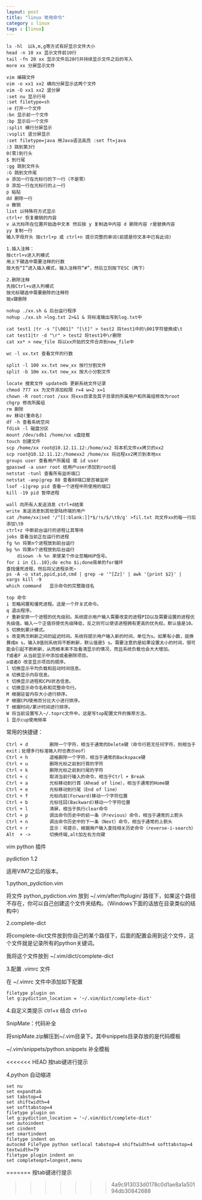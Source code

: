 ```yaml
---
layout: post
title: "linux 常用命令"
category : linux
tags : [linux]
---
```


	ls -hl  以k,m,g等方式有好显示文件大小
	head -n 10 xx 显示文件前10行
	tail -fn 20 xx 显示文件后20行并持续显示文件之后的写入
	more xx 分屏显示文件
	
	vim 编辑文件
	vim -o xx1 xx2 横向分屏显示这两个文件
	vim -O xx1 xx2 竖分屏
    :set nu 显示行号
    :set filetype=sh
	:e 打开一个文件
	:bn 显示前一个文件
	:bp 显示后一个文件
	:split 横行分屏显示
	:vsplit 竖分屏显示
	:set filetype=java 用Java语法高亮 :set ft=java
	:3 跳到第3行
	0(零)到行头
	$ 到行尾
	:gg 跳到文件头
	:G 跳到文件尾
	o 添加一行在光标行的下一行（不是零）
	O 添加一行在光标行的上一行
	p 粘贴
	dd 删除一行
	u 撤销
	list 以特殊符方式显示
    ctrl+r 恢复撤销的内容
	v 从光标所在位置开始选中文本 然后按 y 复制选中内容 d 删除内容 r是替换内容
	yy 复制一行
	输入字母开头 按ctrl+p 或 ctrl+n 提示完整的单词(前提是你文本中已有此词)

	1.插入注释：
	按ctrl+v进入列模式
	用上下键选中需要注释的行数
	按大些“I”进入插入模式，输入注释符“#”，然后立刻按下ESC（两下）

	2.删除注释
	先按Ctrl+v进入列模式
	按光标键选中需要删除的注释符
	按x键删除

	nohup ./xx.sh & 后台运行程序
	nohup ./xx.sh >log.txt 2>&1 & 将标准输出写到log.txt中
	
	cat test1 |tr -s "[\001]" "[\t]" > test2 将test1中的\001字符替换成\t
	cat test1|tr -d "\r" > test2 将test1中\r删除
	cat xx* > new_file 将以xx开始的文件合并到new_file中

	wc -l xx.txt 查看文件的行数

	split -l 100 xx.txt new_xx 按行分割文件
	split -b 10m xx.txt new_xx 按大小分割文件

	locate 搜索文件 updatedb 更新系统文件记录
	chmod 777 xx 为文件添加权限 r=4 w=2 x=1
	chown -R root:root /xxx 将xxx目录及其子目录的所属用户和所属组修改为root
	chgrp 修改所属组
	rm 删除
	mv 移动(重命名)
	df -h 查看系统空间
	fdisk -l 磁盘分区
	mount /dev/sdb1 /home/xx u盘挂载
	touch 创建文件
	scp /home/xx root@10.12.11.12:/home/xx2 将本机文件xx拷贝的xx2
	scp root@10.12.11.12:/homexx2 /home/xx 将远程xx2拷贝到本地xx
	groups user 查看用户所属组 或 id user
	gpasswd -a user root 给用户user添加到root组
	netstat -tunl 查看所有监听端口
	netstat -anp|grep 80 查看80端口是否被监听
	lsof -i|grep pid 查看一个进程中所使用的端口
	kill -19 pid 暂停进程
	
	wall 向所有人发送消息 ctrl+d结束
	write 发送消息到其他登陆终端的用户
	cat /home/xx|sed '/^[[:blank:]]*$/!s/$/\t0/g' >fil.txt 向文件xx的每一行后添加\t0
	ctrl+z 中断前台运行的进程让其等待
	jobs 查看当前正在运行的进程
	fg %n 将第n个进程放到前台运行
	bg %n 将第n个进程放到后台运行
        disown -h %n 来使某个作业忽略HUP信号。
	for i in {1..10};do echo $i;done简单的for循环
	查找僵死进程，然后将父进程杀死~
	ps -A -o stat,ppid,pid,cmd | grep -e '^[Zz]' | awk '{print $2}' | xargs kill -9
	which command	显示命令的完整路径名

	top 命令
	i 忽略闲置和僵死进程。这是一个开关式命令。
	q 退出程序。
	r 重新安排一个进程的优先级别。系统提示用户输入需要改变的进程PID以及需要设置的进程优先级值。输入一个正值将使优先级降低，反之则可以使该进程拥有更高的优先权。默认值是10。
	S 切换到累计模式。
	s 改变两次刷新之间的延迟时间。系统将提示用户输入新的时间，单位为s。如果有小数，就换算成m s。输入0值则系统将不断刷新，默认值是5 s。需要注意的是如果设置太小的时间，很可能会引起不断刷新，从而根本来不及看清显示的情况，而且系统负载也会大大增加。
	f或者F 从当前显示中添加或者删除项目。
	o或者O 改变显示项目的顺序。
	l 切换显示平均负载和启动时间信息。
	m 切换显示内存信息。
	t 切换显示进程和CPU状态信息。
	c 切换显示命令名称和完整命令行。
	M 根据驻留内存大小进行排序。
	P 根据CPU使用百分比大小进行排序。
	T 根据时间/累计时间进行排序。
	W 将当前设置写入~/.toprc文件中。这是写top配置文件的推荐方法。
	1 显示cup使用频率

常用的快捷键：

	Ctrl + d        删除一个字符，相当于通常的Delete键（命令行若无任何字符，则相当于exit；处理多行标准输入时也表示eof）
	Ctrl + h        退格删除一个字符，相当于通常的Backspace键
	Ctrl + u        删除光标之前到行首的字符
	Ctrl + k        删除光标之前到行尾的字符
	Ctrl + c        取消当前行输入的命令，相当于Ctrl + Break
	Ctrl + a        光标移动到行首（Ahead of line），相当于通常的Home键
	Ctrl + e        光标移动到行尾（End of line）
	Ctrl + f        光标向前(Forward)移动一个字符位置
	Ctrl + b        光标往回(Backward)移动一个字符位置
	Ctrl + l        清屏，相当于执行clear命令
	Ctrl + p        调出命令历史中的前一条（Previous）命令，相当于通常的上箭头
	Ctrl + n        调出命令历史中的下一条（Next）命令，相当于通常的上箭头
	Ctrl + r        显示：号提示，根据用户输入查找相关历史命令（reverse-i-search）
	Alt  + ->       切换终端,alt加左右方向键

vim python 插件

pydiction 1.2

适用VIM7之后的版本。

1.python_pydiction.vim

将文件 python_pydiction.vim 放到 ~/.vim/after/ftplugin/ 路径下，如果这个路径不存在，你可以自己创建这个文件夹结构。（Windows下面的话放在目录类似的结构中）

2.complete-dict

将complete-dict文件放到你自己的某个路径下，后面的配置会用到这个文件，这个文件就是记录所有的python关键词。

我将这个文件放到 ~/.vim/dict/complete-dict

3.配置 .vimrc 文件

在 ~/.vimrc 文件中添加如下配置 
	
	filetype plugin on
	let g:pydiction_location = '~/.vim/dict/complete-dict'

4.自定义类提示 ctrl+x 结合 ctrl+o

SnipMate：代码补全

将snipMate.zip解压到~/.vim目录下。其中snippets目录存放的是代码模板

~/.vim/snippets/python.snippets 补全模板

<<<<<<< HEAD
按tab键进行提示

4.python 自动缩进

	set nu
    set expandtab
    set tabstop=4
    set shiftwidth=4
    set softtabstop=4
    filetype plugin on
    let g:pydiction_location = '~/.vim/dict/complete-dict'
    set autoindent
    set cindent
    set smartindent
    filetype indent on
    autocmd FileType python setlocal tabstop=4 shiftwidth=4 softtabstop=4 textwidth=79
    filetype plugin indent on
    set completeopt=longest,menu
=======
按tab键进行提示
>>>>>>> 4a9c913033d0178c0d1ae8a1a50194db30842688
